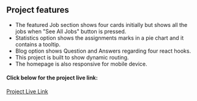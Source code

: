 ## Project features

* The featured Job section shows four cards initially but shows all the jobs when "See All Jobs" button is pressed.
* Statistics option shows the assignments marks in a pie chart and it contains a tooltip.
* Blog option shows Question and Answers regarding four react hooks.
* This project is built to show dynamic routing.
* The homepage is also responsive for mobile device.

#### Click below for the project live link:
[Project Live Link](https://arif-assignment-9.netlify.app/)